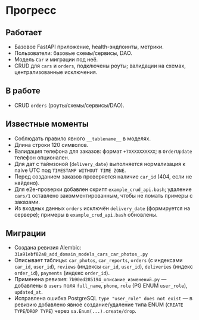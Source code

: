 # Прогресс

## Работает
- Базовое FastAPI приложение, health-эндпоинты, метрики.
- Пользователи: базовые схемы/сервисы, DAO.
- Модель `Car` и миграции под неё.
- CRUD для `cars` и `orders`, подключены роуты; валидации на схемах, централизованные исключения.

## В работе
- CRUD `orders` (роуты/схемы/сервисы/DAO).

## Известные моменты
- Соблюдать правило явного `__tablename__` в моделях.
- Длина строки 120 символов.
 - Валидация телефона для заказов: формат `+7XXXXXXXXXX`; в `OrderUpdate` телефон опционален.
- Для дат с таймзоной (`delivery_date`) выполняется нормализация к naive UTC под `TIMESTAMP WITHOUT TIME ZONE`.
- Перед созданием заказов проверяется наличие `car_id` (404, если не найдено).
- Для e2e-проверки добавлен скрипт `example_crud_api.bash`; удаление `cars/1` оставлено закомментированным, чтобы не ломать примеры с заказами.
 - Из входных данных `orders` исключён `delivery_date` (формируется на сервере); примеры в `example_crud_api.bash` обновлены.

## Миграции
- Создана ревизия Alembic: `31a91ebf82a8_add_domain_models_cars_car_photos_.py`
- Описывает таблицы: `car_photos`, `car_reports`, `orders` (с индексами `car_id`, `user_id`), `reviews` (индексы `car_id`, `user_id`), `deliveries` (индекс `order_id`), `payments` (индекс `order_id`).
 - Применена ревизия: `7b90ed285194_описание_изменений.py` — добавлены в `users` поля `full_name`, `phone`, `role` (PG ENUM `user_role`), `updated_at`.
 - Исправлена ошибка PostgreSQL `type "user_role" does not exist` — в ревизию добавлено явное создание/удаление типа ENUM (`CREATE TYPE`/`DROP TYPE`) через `sa.Enum(...).create/drop`.
